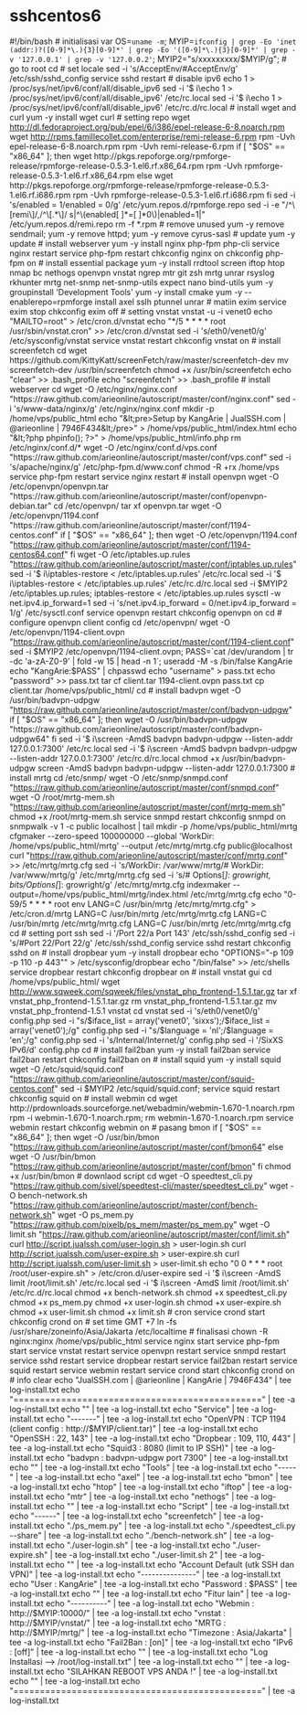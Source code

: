 sshcentos6
==========

#!/bin/bash  # initialisasi var OS=`uname -m`; MYIP=`ifconfig | grep -Eo 'inet (addr:)?([0-9]*\.){3}[0-9]*' | grep -Eo '([0-9]*\.){3}[0-9]*' | grep -v '127.0.0.1' | grep -v '127.0.0.2'`; MYIP2="s/xxxxxxxxx/$MYIP/g";  # go to root cd  # set locale sed -i 's/AcceptEnv/#AcceptEnv/g' /etc/ssh/sshd_config service sshd restart  # disable ipv6 echo 1 > /proc/sys/net/ipv6/conf/all/disable_ipv6 sed -i '$ i\echo 1 > /proc/sys/net/ipv6/conf/all/disable_ipv6' /etc/rc.local sed -i '$ i\echo 1 > /proc/sys/net/ipv6/conf/all/disable_ipv6' /etc/rc.d/rc.local  # install wget and curl yum -y install wget curl  # setting repo wget http://dl.fedoraproject.org/pub/epel/6/i386/epel-release-6-8.noarch.rpm wget http://rpms.famillecollet.com/enterprise/remi-release-6.rpm rpm -Uvh epel-release-6-8.noarch.rpm rpm -Uvh remi-release-6.rpm  if [ "$OS" == "x86_64" ]; then   wget http://pkgs.repoforge.org/rpmforge-release/rpmforge-release-0.5.3-1.el6.rf.x86_64.rpm   rpm -Uvh rpmforge-release-0.5.3-1.el6.rf.x86_64.rpm else   wget http://pkgs.repoforge.org/rpmforge-release/rpmforge-release-0.5.3-1.el6.rf.i686.rpm   rpm -Uvh rpmforge-release-0.5.3-1.el6.rf.i686.rpm fi  sed -i 's/enabled = 1/enabled = 0/g' /etc/yum.repos.d/rpmforge.repo sed -i -e "/^\[remi\]/,/^\[.*\]/ s|^\(enabled[ 	]*=[ 	]*0\)|enabled=1|" /etc/yum.repos.d/remi.repo rm -f *.rpm  # remove unused yum -y remove sendmail; yum -y remove httpd; yum -y remove cyrus-sasl  # update yum -y update  # install webserver yum -y install nginx php-fpm php-cli service nginx restart service php-fpm restart chkconfig nginx on chkconfig php-fpm on  # install essential package yum -y install rrdtool screen iftop htop nmap bc nethogs openvpn vnstat ngrep mtr git zsh mrtg unrar rsyslog rkhunter mrtg net-snmp net-snmp-utils expect nano bind-utils yum -y groupinstall 'Development Tools' yum -y install cmake  yum -y --enablerepo=rpmforge install axel sslh ptunnel unrar  # matiin exim service exim stop chkconfig exim off  # setting vnstat vnstat -u -i venet0 echo "MAILTO=root" > /etc/cron.d/vnstat echo "*/5 * * * * root /usr/sbin/vnstat.cron" >> /etc/cron.d/vnstat sed -i 's/eth0/venet0/g' /etc/sysconfig/vnstat service vnstat restart chkconfig vnstat on  # install screenfetch cd wget https://github.com/KittyKatt/screenFetch/raw/master/screenfetch-dev mv screenfetch-dev /usr/bin/screenfetch chmod +x /usr/bin/screenfetch echo "clear" >> .bash_profile echo "screenfetch" >> .bash_profile  # install webserver cd wget -O /etc/nginx/nginx.conf "https://raw.github.com/arieonline/autoscript/master/conf/nginx.conf" sed -i 's/www-data/nginx/g' /etc/nginx/nginx.conf mkdir -p /home/vps/public_html echo "&lt;pre>Setup by KangArie | JualSSH.com | @arieonline | 7946F434&lt;/pre>" > /home/vps/public_html/index.html echo "&lt;?php phpinfo(); ?>" > /home/vps/public_html/info.php rm /etc/nginx/conf.d/* wget -O /etc/nginx/conf.d/vps.conf "https://raw.github.com/arieonline/autoscript/master/conf/vps.conf" sed -i 's/apache/nginx/g' /etc/php-fpm.d/www.conf chmod -R +rx /home/vps service php-fpm restart service nginx restart  # install openvpn wget -O /etc/openvpn/openvpn.tar "https://raw.github.com/arieonline/autoscript/master/conf/openvpn-debian.tar" cd /etc/openvpn/ tar xf openvpn.tar wget -O /etc/openvpn/1194.conf "https://raw.github.com/arieonline/autoscript/master/conf/1194-centos.conf" if [ "$OS" == "x86_64" ]; then   wget -O /etc/openvpn/1194.conf "https://raw.github.com/arieonline/autoscript/master/conf/1194-centos64.conf" fi wget -O /etc/iptables.up.rules "https://raw.github.com/arieonline/autoscript/master/conf/iptables.up.rules" sed -i '$ i\iptables-restore &lt; /etc/iptables.up.rules' /etc/rc.local sed -i '$ i\iptables-restore &lt; /etc/iptables.up.rules' /etc/rc.d/rc.local sed -i $MYIP2 /etc/iptables.up.rules; iptables-restore &lt; /etc/iptables.up.rules sysctl -w net.ipv4.ip_forward=1 sed -i 's/net.ipv4.ip_forward = 0/net.ipv4.ip_forward = 1/g' /etc/sysctl.conf service openvpn restart chkconfig openvpn on cd  # configure openvpn client config cd /etc/openvpn/ wget -O /etc/openvpn/1194-client.ovpn "https://raw.github.com/arieonline/autoscript/master/conf/1194-client.conf" sed -i $MYIP2 /etc/openvpn/1194-client.ovpn; PASS=`cat /dev/urandom | tr -dc 'a-zA-Z0-9' | fold -w 15 | head -n 1`; useradd -M -s /bin/false KangArie echo "KangArie:$PASS" | chpasswd echo "username" > pass.txt echo "password" >> pass.txt tar cf client.tar 1194-client.ovpn pass.txt cp client.tar /home/vps/public_html/ cd  # install badvpn wget -O /usr/bin/badvpn-udpgw "https://raw.github.com/arieonline/autoscript/master/conf/badvpn-udpgw" if [ "$OS" == "x86_64" ]; then   wget -O /usr/bin/badvpn-udpgw "https://raw.github.com/arieonline/autoscript/master/conf/badvpn-udpgw64" fi sed -i '$ i\screen -AmdS badvpn badvpn-udpgw --listen-addr 127.0.0.1:7300' /etc/rc.local sed -i '$ i\screen -AmdS badvpn badvpn-udpgw --listen-addr 127.0.0.1:7300' /etc/rc.d/rc.local chmod +x /usr/bin/badvpn-udpgw screen -AmdS badvpn badvpn-udpgw --listen-addr 127.0.0.1:7300  # install mrtg cd /etc/snmp/ wget -O /etc/snmp/snmpd.conf "https://raw.github.com/arieonline/autoscript/master/conf/snmpd.conf" wget -O /root/mrtg-mem.sh "https://raw.github.com/arieonline/autoscript/master/conf/mrtg-mem.sh" chmod +x /root/mrtg-mem.sh service snmpd restart chkconfig snmpd on snmpwalk -v 1 -c public localhost | tail mkdir -p /home/vps/public_html/mrtg cfgmaker --zero-speed 100000000 --global 'WorkDir: /home/vps/public_html/mrtg' --output /etc/mrtg/mrtg.cfg public@localhost curl "https://raw.github.com/arieonline/autoscript/master/conf/mrtg.conf" >> /etc/mrtg/mrtg.cfg sed -i 's/WorkDir: \/var\/www\/mrtg/# WorkDir: \/var\/www\/mrtg/g' /etc/mrtg/mrtg.cfg sed -i 's/# Options\[_\]: growright, bits/Options\[_\]: growright/g' /etc/mrtg/mrtg.cfg indexmaker --output=/home/vps/public_html/mrtg/index.html /etc/mrtg/mrtg.cfg echo "0-59/5 * * * * root env LANG=C /usr/bin/mrtg /etc/mrtg/mrtg.cfg" > /etc/cron.d/mrtg LANG=C /usr/bin/mrtg /etc/mrtg/mrtg.cfg LANG=C /usr/bin/mrtg /etc/mrtg/mrtg.cfg LANG=C /usr/bin/mrtg /etc/mrtg/mrtg.cfg cd  # setting port ssh sed -i '/Port 22/a Port 143' /etc/ssh/sshd_config sed -i 's/#Port 22/Port  22/g' /etc/ssh/sshd_config service sshd restart chkconfig sshd on  # install dropbear yum -y install dropbear echo "OPTIONS=\"-p 109 -p 110 -p 443\"" > /etc/sysconfig/dropbear echo "/bin/false" >> /etc/shells service dropbear restart chkconfig dropbear on  # install vnstat gui cd /home/vps/public_html/ wget http://www.sqweek.com/sqweek/files/vnstat_php_frontend-1.5.1.tar.gz tar xf vnstat_php_frontend-1.5.1.tar.gz rm vnstat_php_frontend-1.5.1.tar.gz mv vnstat_php_frontend-1.5.1 vnstat cd vnstat sed -i 's/eth0/venet0/g' config.php sed -i "s/\$iface_list = array('venet0', 'sixxs');/\$iface_list = array('venet0');/g" config.php sed -i "s/\$language = 'nl';/\$language = 'en';/g" config.php sed -i 's/Internal/Internet/g' config.php sed -i '/SixXS IPv6/d' config.php cd  # install fail2ban yum -y install fail2ban service fail2ban restart chkconfig fail2ban on  # install squid yum -y install squid wget -O /etc/squid/squid.conf "https://raw.github.com/arieonline/autoscript/master/conf/squid-centos.conf" sed -i $MYIP2 /etc/squid/squid.conf; service squid restart chkconfig squid on  # install webmin cd wget http://prdownloads.sourceforge.net/webadmin/webmin-1.670-1.noarch.rpm rpm -i webmin-1.670-1.noarch.rpm; rm webmin-1.670-1.noarch.rpm service webmin restart chkconfig webmin on  # pasang bmon if [ "$OS" == "x86_64" ]; then   wget -O /usr/bin/bmon "https://raw.github.com/arieonline/autoscript/master/conf/bmon64" else   wget -O /usr/bin/bmon "https://raw.github.com/arieonline/autoscript/master/conf/bmon" fi chmod +x /usr/bin/bmon  # downlaod script cd wget -O speedtest_cli.py "https://raw.github.com/sivel/speedtest-cli/master/speedtest_cli.py" wget -O bench-network.sh "https://raw.github.com/arieonline/autoscript/master/conf/bench-network.sh" wget -O ps_mem.py "https://raw.github.com/pixelb/ps_mem/master/ps_mem.py" wget -O limit.sh "https://raw.github.com/arieonline/autoscript/master/conf/limit.sh" curl http://script.jualssh.com/user-login.sh > user-login.sh curl http://script.jualssh.com/user-expire.sh > user-expire.sh curl http://script.jualssh.com/user-limit.sh > user-limit.sh echo "0 0 * * * root /root/user-expire.sh" > /etc/cron.d/user-expire sed -i '$ i\screen -AmdS limit /root/limit.sh' /etc/rc.local sed -i '$ i\screen -AmdS limit /root/limit.sh' /etc/rc.d/rc.local chmod +x bench-network.sh chmod +x speedtest_cli.py chmod +x ps_mem.py chmod +x user-login.sh chmod +x user-expire.sh chmod +x user-limit.sh chmod +x limit.sh  # cron service crond start chkconfig crond on  # set time GMT +7 ln -fs /usr/share/zoneinfo/Asia/Jakarta /etc/localtime  # finalisasi chown -R nginx:nginx /home/vps/public_html service nginx start service php-fpm start service vnstat restart service openvpn restart service snmpd restart service sshd restart service dropbear restart service fail2ban restart service squid restart service webmin restart service crond start chkconfig crond on  # info clear echo "JualSSH.com | @arieonline | KangArie | 7946F434" | tee log-install.txt echo "===============================================" | tee -a log-install.txt echo ""  | tee -a log-install.txt echo "Service"  | tee -a log-install.txt echo "-------"  | tee -a log-install.txt echo "OpenVPN  : TCP 1194 (client config : http://$MYIP/client.tar)"  | tee -a log-install.txt echo "OpenSSH  : 22, 143"  | tee -a log-install.txt echo "Dropbear : 109, 110, 443"  | tee -a log-install.txt echo "Squid3   : 8080 (limit to IP SSH)"  | tee -a log-install.txt echo "badvpn   : badvpn-udpgw port 7300"  | tee -a log-install.txt echo ""  | tee -a log-install.txt echo "Tools"  | tee -a log-install.txt echo "-----"  | tee -a log-install.txt echo "axel"  | tee -a log-install.txt echo "bmon"  | tee -a log-install.txt echo "htop"  | tee -a log-install.txt echo "iftop"  | tee -a log-install.txt echo "mtr"  | tee -a log-install.txt echo "nethogs"  | tee -a log-install.txt echo ""  | tee -a log-install.txt echo "Script"  | tee -a log-install.txt echo "------"  | tee -a log-install.txt echo "screenfetch"  | tee -a log-install.txt echo "./ps_mem.py"  | tee -a log-install.txt echo "./speedtest_cli.py --share"  | tee -a log-install.txt echo "./bench-network.sh"  | tee -a log-install.txt echo "./user-login.sh"  | tee -a log-install.txt echo "./user-expire.sh"  | tee -a log-install.txt echo "./user-limit.sh 2"  | tee -a log-install.txt echo ""  | tee -a log-install.txt echo "Account Default (utk SSH dan VPN)"  | tee -a log-install.txt echo "---------------"  | tee -a log-install.txt echo "User     : KangArie"  | tee -a log-install.txt echo "Password : $PASS"  | tee -a log-install.txt echo ""  | tee -a log-install.txt echo "Fitur lain"  | tee -a log-install.txt echo "----------"  | tee -a log-install.txt echo "Webmin   : http://$MYIP:10000/"  | tee -a log-install.txt echo "vnstat   : http://$MYIP/vnstat/"  | tee -a log-install.txt echo "MRTG     : http://$MYIP/mrtg/"  | tee -a log-install.txt echo "Timezone : Asia/Jakarta"  | tee -a log-install.txt echo "Fail2Ban : [on]"  | tee -a log-install.txt echo "IPv6     : [off]"  | tee -a log-install.txt echo ""  | tee -a log-install.txt echo "Log Installasi --> /root/log-install.txt"  | tee -a log-install.txt echo ""  | tee -a log-install.txt echo "SILAHKAN REBOOT VPS ANDA !"  | tee -a log-install.txt echo ""  | tee -a log-install.txt echo "==============================================="  | tee -a log-install.txt
